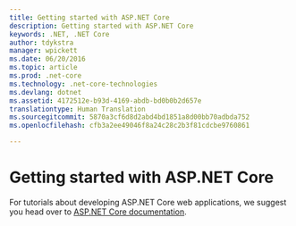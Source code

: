 ```yaml
---
title: Getting started with ASP.NET Core
description: Getting started with ASP.NET Core
keywords: .NET, .NET Core
author: tdykstra
manager: wpickett
ms.date: 06/20/2016
ms.topic: article
ms.prod: .net-core
ms.technology: .net-core-technologies
ms.devlang: dotnet
ms.assetid: 4172512e-b93d-4169-abdb-bd0b0b2d657e
translationtype: Human Translation
ms.sourcegitcommit: 5870a3cf6d8d2abd4bd1851a8d00bb70adbda752
ms.openlocfilehash: cfb3a2ee49046f8a24c28c2b3f81cdcbe9760861

---
```


# Getting started with ASP.NET Core    
    
For tutorials about developing ASP.NET Core web applications, we suggest you head over to [ASP.NET Core documentation](https://docs.asp.net).


<!--HONumber=Aug16_HO2-->


